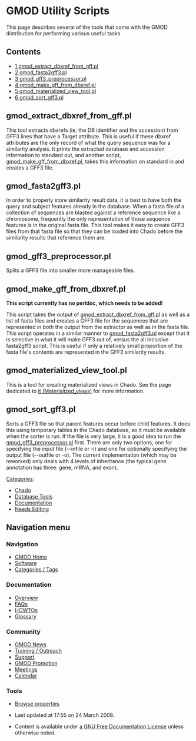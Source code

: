 



<span id="top"></span>




# <span dir="auto">GMOD Utility Scripts</span>









This page describes several of the tools that come with the GMOD
distribution for performing various useful tasks


## Contents



- [<span class="tocnumber">1</span>
  <span class="toctext">gmod_extract_dbxref_from_gff.pl</span>](#gmod_extract_dbxref_from_gff.pl)
- [<span class="tocnumber">2</span>
  <span class="toctext">gmod_fasta2gff3.pl</span>](#gmod_fasta2gff3.pl)
- [<span class="tocnumber">3</span>
  <span class="toctext">gmod_gff3_preprocessor.pl</span>](#gmod_gff3_preprocessor.pl)
- [<span class="tocnumber">4</span>
  <span class="toctext">gmod_make_gff_from_dbxref.pl</span>](#gmod_make_gff_from_dbxref.pl)
- [<span class="tocnumber">5</span>
  <span class="toctext">gmod_materialized_view_tool.pl</span>](#gmod_materialized_view_tool.pl)
- [<span class="tocnumber">6</span>
  <span class="toctext">gmod_sort_gff3.pl</span>](#gmod_sort_gff3.pl)



## <span id="gmod_extract_dbxref_from_gff.pl" class="mw-headline">gmod_extract_dbxref_from_gff.pl</span>

This tool extracts dbxrefs (ie, the DB identifier and the accession)
from GFF3 lines that have a Target attribute. This is useful if these
dbxref attributes are the only record of what the query sequence was for
a similarity analysis. It prints the extracted database and accession
information to standard out, and another script,
[gmod_make_gff_from_dbxref.pl](GMOD_Utility_Scripts#gmod_make_gff_from_dbxref.pl "GMOD Utility Scripts"),
takes this information on standard in and creates a GFF3 file.

## <span id="gmod_fasta2gff3.pl" class="mw-headline">gmod_fasta2gff3.pl</span>

In order to properly store similarity result data, it is best to have
both the query and subject features already in the database. When a
fasta file of a collection of sequences are blasted against a reference
sequence like a chromosome, frequently the only representation of those
sequence features is in the original fasta file. This tool makes it easy
to create GFF3 files from that fasta file so that they can be loaded
into Chado before the similarity results that reference them are.

## <span id="gmod_gff3_preprocessor.pl" class="mw-headline">gmod_gff3_preprocessor.pl</span>

Splits a GFF3 file into smaller more manageable files.

## <span id="gmod_make_gff_from_dbxref.pl" class="mw-headline">gmod_make_gff_from_dbxref.pl</span>

**This script currently has no perldoc, which needs to be added!**

This script takes the output of
[gmod_extract_dbxref_from_gff.pl](GMOD_Utility_Scripts#gmod_extract_dbxref_from_gff.pl "GMOD Utility Scripts")
as well as a list of fasta files and creates a GFF3 file for the
sequences that are represented in both the output from the extractor as
well as in the fasta file. This script operates in a similar manner to
[gmod_fasta2gff3.pl](GMOD_Utility_Scripts#gmod_fasta2gff3.pl "GMOD Utility Scripts")
except that it is selective in what it will make GFF3 out of, versus the
all inclusive fasta2gff3 script. This is useful if only a relatively
small proportion of the fasta file's contents are represented in the
GFF3 similarity results.

## <span id="gmod_materialized_view_tool.pl" class="mw-headline">gmod_materialized_view_tool.pl</span>

This is a tool for creating materialized views in Chado. See the page
dedicated to [it
(Materialized_views)](Materialized_views "Materialized views") for more
information.

## <span id="gmod_sort_gff3.pl" class="mw-headline">gmod_sort_gff3.pl</span>

Sorts a GFF3 file so that parent features occur before child features.
It does this using temporary tables in the Chado database, so it must be
available when the sorter is run. If the file is very large, it is a
good idea to run the
[gmod_gff3_preprocessor.pl](GMOD_Utility_Scripts#gmod_gff3_preprocessor.pl "GMOD Utility Scripts")
first. There are only two options, one for specifying the input file
(--infile or -i) and one for optionally specifying the output file
(--outfile or -o). The current implementation (which may be reworked)
only deals with 4 levels of inheritance (the typical gene annotation has
three: gene, mRNA, and exon).




[Categories](Special%3ACategories "Special%3ACategories"):

- [Chado](Category%3AChado "Category%3AChado")
- [Database Tools](Category%3ADatabase_Tools "Category%3ADatabase Tools")
- [Documentation](Category%3ADocumentation "Category%3ADocumentation")
- [Needs Editing](Category%3ANeeds_Editing "Category%3ANeeds Editing")






## Navigation menu









### Navigation



- <span id="n-GMOD-Home">[GMOD Home](Main_Page)</span>
- <span id="n-Software">[Software](GMOD_Components)</span>
- <span id="n-Categories-.2F-Tags">[Categories /
  Tags](Categories)</span>




### Documentation



- <span id="n-Overview">[Overview](Overview)</span>
- <span id="n-FAQs">[FAQs](Category%3AFAQ)</span>
- <span id="n-HOWTOs">[HOWTOs](Category%3AHOWTO)</span>
- <span id="n-Glossary">[Glossary](Glossary)</span>




### Community



- <span id="n-GMOD-News">[GMOD News](GMOD_News)</span>
- <span id="n-Training-.2F-Outreach">[Training /
  Outreach](Training_and_Outreach)</span>
- <span id="n-Support">[Support](Support)</span>
- <span id="n-GMOD-Promotion">[GMOD Promotion](GMOD_Promotion)</span>
- <span id="n-Meetings">[Meetings](Meetings)</span>
- <span id="n-Calendar">[Calendar](Calendar)</span>




### Tools

- <span id="t-smwbrowselink"><a href="Special%3ABrowse/GMOD_Utility_Scripts" rel="smw-browse">Browse
  properties</a></span>



- <span id="footer-info-lastmod">Last updated at 17:55 on 24 March
  2008.</span>
<!-- - <span id="footer-info-viewcount">28,041 page views.</span> -->
- <span id="footer-info-copyright">Content is available under
  <a href="http://www.gnu.org/licenses/fdl-1.3.html" class="external"
  rel="nofollow">a GNU Free Documentation License</a> unless otherwise
  noted.</span>

<!-- -->



<!-- -->




